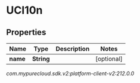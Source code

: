 # UCI10n


## Properties

| Name | Type | Description | Notes |
| ------------ | ------------- | ------------- | ------------- |
| **name** | **String** |  |  [optional] |




_com.mypurecloud.sdk.v2:platform-client-v2:212.0.0_
